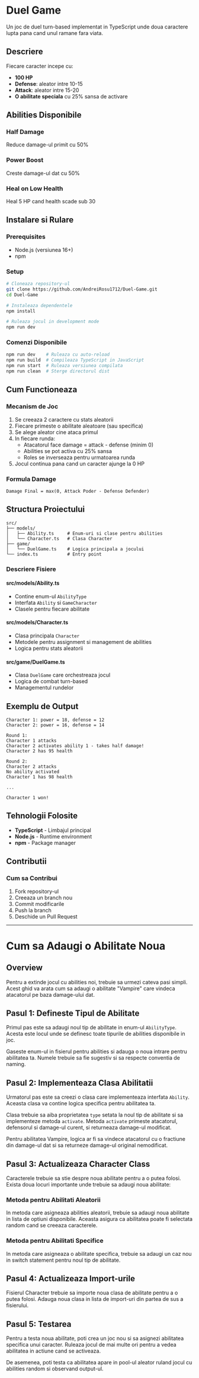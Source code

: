 # Duel Game

Un joc de duel turn-based implementat in TypeScript unde doua caractere lupta pana cand unul ramane fara viata.

## Descriere

Fiecare caracter incepe cu:
- **100 HP**
- **Defense**: aleator intre 10-15
- **Attack**: aleator intre 15-20
- **O abilitate speciala** cu 25% sansa de activare

## Abilities Disponibile

### Half Damage
Reduce damage-ul primit cu 50%

### Power Boost
Creste damage-ul dat cu 50%

### Heal on Low Health
Heal 5 HP cand health scade sub 30

## Instalare si Rulare

### Prerequisites
- Node.js (versiunea 16+)
- npm

### Setup
```bash
# Cloneaza repository-ul
git clone https://github.com/AndreiRosu1712/Duel-Game.git
cd Duel-Game

# Instaleaza dependentele
npm install

# Ruleaza jocul in development mode
npm run dev
```

### Comenzi Disponibile
```bash
npm run dev    # Ruleaza cu auto-reload
npm run build  # Compileaza TypeScript in JavaScript
npm run start  # Ruleaza versiunea compilata
npm run clean  # Sterge directorul dist
```

## Cum Functioneaza

### Mecanism de Joc
1. Se creeaza 2 caractere cu stats aleatorii
2. Fiecare primeste o abilitate aleatoare (sau specifica)
3. Se alege aleator cine ataca primul
4. In fiecare runda:
   - Atacatorul face damage = attack - defense (minim 0)
   - Abilities se pot activa cu 25% sansa
   - Roles se inverseaza pentru urmatoarea runda
5. Jocul continua pana cand un caracter ajunge la 0 HP

### Formula Damage
```
Damage Final = max(0, Attack Poder - Defense Defender)
```

## Structura Proiectului

```
src/
├── models/
│   ├── Ability.ts     # Enum-uri si clase pentru abilities
│   └── Character.ts   # Clasa Character
├── game/
│   └── DuelGame.ts    # Logica principala a jocului
└── index.ts           # Entry point
```

### Descriere Fisiere

#### src/models/Ability.ts
- Contine enum-ul `AbilityType`
- Interfata `Ability` si `GameCharacter`
- Clasele pentru fiecare abilitate

#### src/models/Character.ts
- Clasa principala `Character`
- Metodele pentru assignment si management de abilities
- Logica pentru stats aleatorii

#### src/game/DuelGame.ts
- Clasa `DuelGame` care orchestreaza jocul
- Logica de combat turn-based
- Managementul rundelor

## Exemplu de Output

```
Character 1: power = 18, defense = 12
Character 2: power = 16, defense = 14

Round 1:
Character 1 attacks
Character 2 activates ability 1 - takes half damage!
Character 2 has 95 health

Round 2:
Character 2 attacks
No ability activated
Character 1 has 98 health

...

Character 1 won!
```

## Tehnologii Folosite

- **TypeScript** - Limbajul principal
- **Node.js** - Runtime environment
- **npm** - Package manager

## Contributii

### Cum sa Contribui
1. Fork repository-ul
2. Creeaza un branch nou
3. Commit modificarile
4. Push la branch
5. Deschide un Pull Request

---

# Cum sa Adaugi o Abilitate Noua

## Overview

Pentru a extinde jocul cu abilities noi, trebuie sa urmezi cateva pasi simpli. Acest ghid va arata cum sa adaugi o abilitate "Vampire" care vindeca atacatorul pe baza damage-ului dat.

## Pasul 1: Defineste Tipul de Abilitate

Primul pas este sa adaugi noul tip de abilitate in enum-ul `AbilityType`. Acesta este locul unde se definesc toate tipurile de abilities disponibile in joc.

Gaseste enum-ul in fisierul pentru abilities si adauga o noua intrare pentru abilitatea ta. Numele trebuie sa fie sugestiv si sa respecte conventia de naming.

## Pasul 2: Implementeaza Clasa Abilitatii

Urmatorul pas este sa creezi o clasa care implementeaza interfata `Ability`. Aceasta clasa va contine logica specifica pentru abilitatea ta.

Clasa trebuie sa aiba proprietatea `type` setata la noul tip de abilitate si sa implementeze metoda `activate`. Metoda `activate` primeste atacatorul, defensorul si damage-ul curent, si returneaza damage-ul modificat.

Pentru abilitatea Vampire, logica ar fi sa vindece atacatorul cu o fractiune din damage-ul dat si sa returneze damage-ul original nemodificat.

## Pasul 3: Actualizeaza Character Class

Caracterele trebuie sa stie despre noua abilitate pentru a o putea folosi. Exista doua locuri importante unde trebuie sa adaugi noua abilitate:

### Metoda pentru Abilitati Aleatorii

In metoda care asigneaza abilities aleatorii, trebuie sa adaugi noua abilitate in lista de optiuni disponibile. Aceasta asigura ca abilitatea poate fi selectata random cand se creeaza caracterele.

### Metoda pentru Abilitati Specifice

In metoda care asigneaza o abilitate specifica, trebuie sa adaugi un caz nou in switch statement pentru noul tip de abilitate.

## Pasul 4: Actualizeaza Import-urile

Fisierul Character trebuie sa importe noua clasa de abilitate pentru a o putea folosi. Adauga noua clasa in lista de import-uri din partea de sus a fisierului.

## Pasul 5: Testarea

Pentru a testa noua abilitate, poti crea un joc nou si sa asignezi abilitatea specifica unui caracter. Ruleaza jocul de mai multe ori pentru a vedea abilitatea in actiune cand se activeaza.

De asemenea, poti testa ca abilitatea apare in pool-ul aleator ruland jocul cu abilities random si observand output-ul.